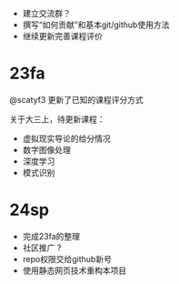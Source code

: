 - 建立交流群？
- 撰写“如何贡献”和基本git/github使用方法
- 继续更新完善课程评价


# 23fa

@scatyf3 更新了已知的课程评分方式

关于大三上，待更新课程：
- 虚拟现实导论的给分情况
- 数字图像处理
- 深度学习
- 模式识别


# 24sp

- 完成23fa的整理
- 社区推广 ? 
- repo权限交给github新号
- 使用静态网页技术重构本项目